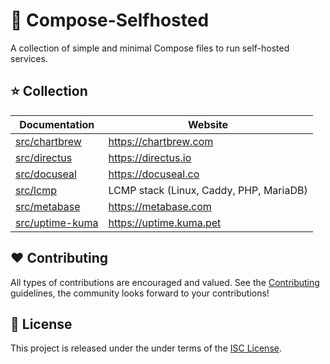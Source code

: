 # 🐳 Compose-Selfhosted

A collection of simple and minimal Compose files to run self-hosted services.

## ⭐ Collection

| Documentation                                | Website                                 |
| -------------------------------------------- | --------------------------------------- |
| [src/chartbrew](src/chartbrew/README.md)     | <https://chartbrew.com>                 |
| [src/directus](src/directus/README.md)       | <https://directus.io>                   |
| [src/docuseal](src/docuseal/README.md)       | <https://docuseal.co>                   |
| [src/lcmp](src/lcmp/README.md)               | LCMP stack (Linux, Caddy, PHP, MariaDB) |
| [src/metabase](src/metabase/README.md)       | <https://metabase.com>                  |
| [src/uptime-kuma](src/uptime-kuma/README.md) | <https://uptime.kuma.pet>               |

## ❤️ Contributing

All types of contributions are encouraged and valued. See the [Contributing](CONTRIBUTING.md) guidelines, the community looks forward to your contributions!

## 📘 License

This project is released under the under terms of the [ISC License](LICENSE).
